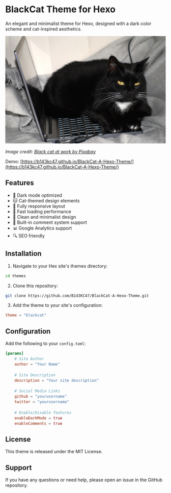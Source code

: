 # BlackCat Theme for Hexo

An elegant and minimalist theme for Hexo, designed with a dark color scheme and cat-inspired aesthetics.

![Black cat sitting at computer](cat.jpg)

*Image credit: [Black cat at work by Pixabay](https://pixabay.com/photos/cat-black-cat-work-computer-963931/)*

Demo: [https://b143kc47.github.io/BlackCat-A-Hexo-Theme/](https://b143kc47.github.io/BlackCat-A-Hexo-Theme/)


## Features

- 🌙 Dark mode optimized
- 🐱 Cat-themed design elements
- 📱 Fully responsive layout
- 🚀 Fast loading performance
- 🎨 Clean and minimalist design
- 💬 Built-in comment system support
- 📊 Google Analytics support
- 🔍 SEO friendly

## Installation

1. Navigate to your Hex site's themes directory:
```bash
cd themes
```

2. Clone this repository:
```bash
git clone https://github.com/B143KC47/BlackCat-A-Hexo-Theme.git
```

3. Add the theme to your site's configuration:
```toml
theme = "blackcat"
```

## Configuration

Add the following to your `config.toml`:

```toml
[params]
    # Site Author
    author = "Your Name"
    
    # Site Description
    description = "Your site description"
    
    # Social Media Links
    github = "yourusername"
    twitter = "yourusername"
    
    # Enable/Disable features
    enableDarkMode = true
    enableComments = true
```

## License

This theme is released under the MIT License.

## Support

If you have any questions or need help, please open an issue in the GitHub repository.
